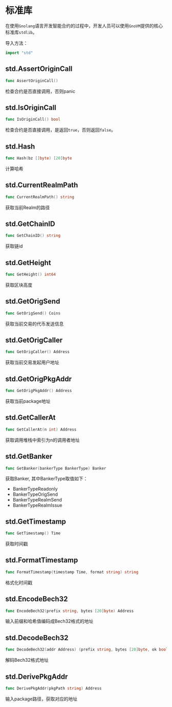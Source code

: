 # 标准库
在使用`Gnolang`语言开发智能合约的过程中，开发人员可以使用`GnoVM`提供的核心标准库`stdlib`。

导入方法：

```go
import "std"
```

## std.AssertOriginCall

```go
func AssertOriginCall()
```
检查合约是否直接调用，否则panic

## std.IsOriginCall
```go
func IsOriginCall() bool
```
检查合约是否直接调用，是返回`true`，否则返回`false`。

## std.Hash
```go
func Hash(bz []byte) [20]byte
```
计算哈希

## std.CurrentRealmPath
```go
func CurrentRealmPath() string
```
获取当前Realm的路径

## std.GetChainID
```go
func GetChainID() string
```
获取链id

## std.GetHeight
```go
func GetHeight() int64
```
获取区块高度

## std.GetOrigSend
```go
func GetOrigSend() Coins
```
获取当前交易的代币发送信息

## std.GetOrigCaller
```go
func GetOrigCaller() Address
```
获取当前交易发起用户地址

## std.GetOrigPkgAddr
```go
func GetOrigPkgAddr() Address
```
获取当前package地址

## std.GetCallerAt
```go
func GetCallerAt(n int) Address
```
获取调用堆栈中索引为n的调用者地址

## std.GetBanker
```go
func GetBanker(bankerType BankerType) Banker
```
获取Banker, 其中BankerType取值如下：
- BankerTypeReadonly
- BankerTypeOrigSend
- BankerTypeRealmSend
- BankerTypeRealmIssue

## std.GetTimestamp
```go
func GetTimestamp() Time
```
获取时间戳

## std.FormatTimestamp
```go
func FormatTimestamp(timestamp Time, format string) string
```
格式化时间戳

## std.EncodeBech32
```go
func EncodeBech32(prefix string, bytes [20]byte) Address
```
输入前缀和哈希值编码成Bech32格式的地址

## std.DecodeBech32
```go
func DecodeBech32(addr Address) (prefix string, bytes [20]byte, ok bool)
```
解码Bech32格式地址

## std.DerivePkgAddr
```go
func DerivePkgAddr(pkgPath string) Address
```
输入package路径，获取对应的地址



